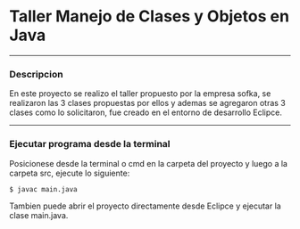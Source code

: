 # Taller Manejo de Clases y Objetos en Java
---
 
### Descripcion

En este proyecto se realizo el taller propuesto por la empresa sofka, se realizaron las 3 clases propuestas por ellos y ademas se agregaron otras 3 clases como lo solicitaron, fue creado en el entorno de desarrollo Eclipce.

---
### Ejecutar programa desde la terminal
Posicionese desde la terminal o cmd en la carpeta del proyecto y luego a la carpeta src, ejecute lo siguiente: 

```shell
$ javac main.java
```
Tambien puede abrir el proyecto directamente desde Eclipce y ejecutar la clase main.java.